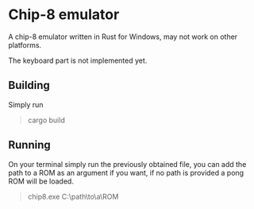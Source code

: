 # Chip-8 emulator

A chip-8 emulator written in Rust for Windows, may not work on other platforms.

The keyboard part is not implemented yet.

## Building

Simply run
> cargo build

## Running

On your terminal simply run the previously obtained file, you can add the path to a ROM as an argument if you want, if no path is provided a pong ROM will be loaded.
> chip8.exe C:\path\to\a\ROM
